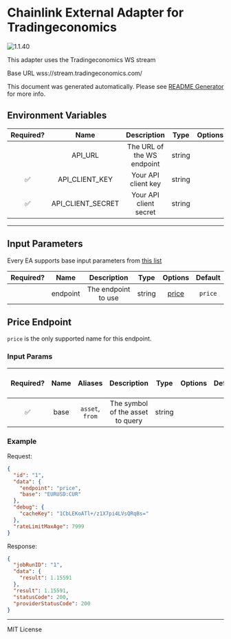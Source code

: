 # Chainlink External Adapter for Tradingeconomics

![1.1.40](https://img.shields.io/github/package-json/v/smartcontractkit/external-adapters-js?filename=packages/sources/tradingeconomics/package.json)

This adapter uses the Tradingeconomics WS stream

Base URL wss://stream.tradingeconomics.com/

This document was generated automatically. Please see [README Generator](../../scripts#readme-generator) for more info.

## Environment Variables

| Required? |       Name        |        Description         |  Type  | Options |                                     Default                                      |
| :-------: | :---------------: | :------------------------: | :----: | :-----: | :------------------------------------------------------------------------------: |
|           |      API_URL      | The URL of the WS endpoint | string |         | `wss://stream.tradingeconomics.com/ or https://api.tradingeconomics.com/markets` |
|    ✅     |  API_CLIENT_KEY   |    Your API client key     | string |         |                                                                                  |
|    ✅     | API_CLIENT_SECRET |   Your API client secret   | string |         |                                                                                  |

---

## Input Parameters

Every EA supports base input parameters from [this list](../../core/bootstrap#base-input-parameters)

| Required? |   Name   |     Description     |  Type  |         Options          | Default |
| :-------: | :------: | :-----------------: | :----: | :----------------------: | :-----: |
|           | endpoint | The endpoint to use | string | [price](#price-endpoint) | `price` |

## Price Endpoint

`price` is the only supported name for this endpoint.

### Input Params

| Required? | Name |     Aliases     |           Description            |  Type  | Options | Default | Depends On | Not Valid With |
| :-------: | :--: | :-------------: | :------------------------------: | :----: | :-----: | :-----: | :--------: | :------------: |
|    ✅     | base | `asset`, `from` | The symbol of the asset to query | string |         |         |            |                |

### Example

Request:

```json
{
  "id": "1",
  "data": {
    "endpoint": "price",
    "base": "EURUSD:CUR"
  },
  "debug": {
    "cacheKey": "1CbLEKoATl+/z1X7pi4LVsQRqBs="
  },
  "rateLimitMaxAge": 7999
}
```

Response:

```json
{
  "jobRunID": "1",
  "data": {
    "result": 1.15591
  },
  "result": 1.15591,
  "statusCode": 200,
  "providerStatusCode": 200
}
```

---

MIT License

